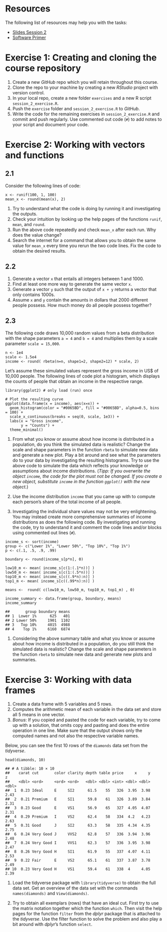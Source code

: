 # Resources

The following list of resources may help you with the tasks:

-   [Slides Session
    2](https://www.moodle.tum.de/pluginfile.php/4527976/mod_resource/content/2/session_2_software.pdf)
-   [Software
    Primer](https://github.com/linushof/BayesIntro/blob/main/setup/software_primer.md)

# Exercise 1: Creating and cloning the course repository

1.  Create a new *GitHub* repo which you will retain throughout this
    course.
2.  Clone the repo to your machine by creating a new *RStudio* project
    with version control.
3.  In your local repo, create a new folder `exercises` and a new R
    script `session_2_exercise.R`.
4.  Push the `exercise` folder and `session_2_exercise.R` to *GitHub*.
5.  Write the code for the remaining exercises in `session_2_exercise.R`
    and commit and push regularly. Use commented out code (`#`) to add
    notes to your script and document your code.

# Exercise 2: Working with vectors and functions

## 2.1

Consider the following lines of code:

    x <- runif(100, 1, 100)
    mean_x <- round(mean(x), 2)

1.  Try to understand what the code is doing by running it and
    investigating the outputs.
2.  Check your intuition by looking up the help pages of the functions
    `runif`, `mean`, and `round`.
3.  Run the above code repeatedly and check `mean_x` after each run. Why
    does the value change?
4.  Search the internet for a command that allows you to obtain the same
    value for `mean_x` every time you rerun the two code lines. Fix the
    code to obtain the desired results.

## 2.2

1.  Generate a vector `x` that entails all integers between 1 and 1000.
2.  Find at least one more way to generate the same vector `x`.
3.  Generate a vector `y` such that the output of `x + y` returns a
    vector that only contains 1000s.
4.  Assume `x` and `y` contain the amounts in dollars that 2000
    different people possess. How much money do all people possess
    together?

## 2.3

The following code draws 10,000 random values from a beta distribution
with the shape parameters `a = 4` and `b = 4` and multiplies them by a
scale parameter `scale = 15,000`.

    n <- 1e4
    scale <- 1.5e4
    income <- round( rbeta(n=n, shape1=2, shape2=12) * scale, 2)

Let’s assume these simulated values represent the gross income in US$ of
10,000 people. The following lines of code plot a histogram, which
displays the counts of people that obtain an income in the respective
range.

    library(ggplot2) # only load (run) once

    # Plot the resulting curve
    ggplot(data.frame(x = income), aes(x=x)) +
      geom_histogram(color = "#0065BD", fill = "#0065BD", alpha=0.5, bins = 100) +
      scale_x_continuous(breaks = seq(0, scale, 1e3)) + 
      labs(x = "Gross income", 
           y = "Counts") + 
      theme_minimal()

1.  From what you know or assume about how income is distributed in a
    population, do you think the simulated data is realistic? Change the
    scale and shape parameters in the function `rbeta` to simulate new
    data and generate a new plot. Play a bit around and see what the
    parameters do to your data by investigating the resulting
    histograms. Try to use the above code to simulate the data which
    reflects your knowledge or assumptions about income distributions.
    (*Tipp: If you overwrite the object `income`, the code for the plot
    must not be changed. If you create a new object, substitute `income`
    in the function `ggplot()` with the new object.*)

2.  Use the income distribution `income` that you came up with to
    compute each person’s share of the total income of all people.

3.  Investigating the individual share values may not be very
    enlightening. You may instead create more comprehensive summaries of
    income distributions as does the following code. By investigating
    and running the code, try to understand it and comment the code
    lines and/or blocks using commented out lines (`#`).

<!-- -->

    income_s <- sort(income)
    group <- c("Lower 1%", "Lower 50%", "Top 10%", "Top 1%")
    p <- c(.1, .5, .9, .99)

    boundary <- round(income_s[p*n], 0)

    low10_m <- mean( income_s[c(1:(.1*n))] )
    low50_m <- mean( income_s[c(1:(.5*n))] )
    top10_m <- mean( income_s[c((.9*n):n)] )
    top1_m <- mean( income_s[c((.99*n):n)] )

    means <-  round( c(low10_m, low50_m, top10_m, top1_m) , 0)

    income_summary <- data.frame(group, boundary, means)
    income_summary

    ##       group boundary means
    ## 1  Lower 1%      625   401
    ## 2 Lower 50%     1901  1102
    ## 3   Top 10%     4015  4988
    ## 4    Top 1%     6160  6874

1.  Considering the above summary table and what you know or assume
    about how income is distributed in a population, do you still think
    the simulated data is realistic? Change the scale and shape
    parameters in the function `rbeta` to simulate new data and generate
    new plots and summaries.

# Exercise 3: Working with data frames

1.  Create a data frame with 5 variables and 5 rows.
2.  Computes the arithmetic mean of each variable in the data set and
    store all 5 means in one vector.
3.  *Bonus*: If you copied and pasted the code for each variable, try to
    come up with a solution, that omits copy and pasting and does the
    entire operation in one line. Make sure that the output shows only
    the computed names and not also the respective variable names.

Below, you can see the first 10 rows of the `diamonds` data set from the
*tidyverse*.

    head(diamonds, 10)

    ## # A tibble: 10 × 10
    ##    carat cut       color clarity depth table price     x     y     z
    ##    <dbl> <ord>     <ord> <ord>   <dbl> <dbl> <int> <dbl> <dbl> <dbl>
    ##  1  0.23 Ideal     E     SI2      61.5    55   326  3.95  3.98  2.43
    ##  2  0.21 Premium   E     SI1      59.8    61   326  3.89  3.84  2.31
    ##  3  0.23 Good      E     VS1      56.9    65   327  4.05  4.07  2.31
    ##  4  0.29 Premium   I     VS2      62.4    58   334  4.2   4.23  2.63
    ##  5  0.31 Good      J     SI2      63.3    58   335  4.34  4.35  2.75
    ##  6  0.24 Very Good J     VVS2     62.8    57   336  3.94  3.96  2.48
    ##  7  0.24 Very Good I     VVS1     62.3    57   336  3.95  3.98  2.47
    ##  8  0.26 Very Good H     SI1      61.9    55   337  4.07  4.11  2.53
    ##  9  0.22 Fair      E     VS2      65.1    61   337  3.87  3.78  2.49
    ## 10  0.23 Very Good H     VS1      59.4    61   338  4     4.05  2.39

1.  Load the tidyverse package with `library(tidyverse)` to obtain the
    full data set. Get an overview of the data set with the commands
    `names(diamonds)` and `View(diamonds)`.

2.  Try to obtain all exemplars (rows) that have an ideal cut. First try
    to use the matrix notation together which the function `which`. Then
    visit the help pages for the function `filter` from the *dplyr*
    package that is attached to the *tidyverse*. Use the filter function
    to solve the problem and also play a bit around with *dplyr*’s
    function `select`.
